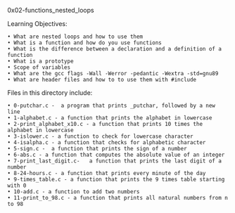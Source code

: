 ﻿0x02-functions_nested_loops

Learning Objectives:

    • What are nested loops and how to use them
    • What is a function and how do you use functions
    • What is the difference between a declaration and a definition of a function
    • What is a prototype
    • Scope of variables
    • What are the gcc flags -Wall -Werror -pedantic -Wextra -std=gnu89
    • What are header files and how to to use them with #include

Files in this directory include:

    • 0-putchar.c -  a program that prints _putchar, followed by a new line
    • 1-alphabet.c - a function that prints the alphabet in lowercase
    • 2-print_alphabet_x10.c - a function that prints 10 times the alphabet in lowercase
    • 3-islower.c - a function to check for lowercase character
    • 4-isalpha.c - a function that checks for alphabetic character
    • 5-sign.c -  a function that prints the sign of a number
    • 6-abs.c - a function that computes the absolute value of an integer
    • 7-print_last_digit.c-   a function that prints the last digit of a number
    • 8-24-hours.c - a function that prints every minute of the day
    • 9-times_table.c - a function that prints the 9 times table starting with 0
    • 10-add.c - a function to add two numbers
    • 11-print_to_98.c - a function that prints all natural numbers from n to 98
